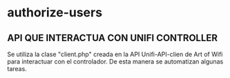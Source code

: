 # authorize-users
##  API QUE INTERACTUA CON UNIFI CONTROLLER


Se utiliza la clase "client.php" creada en la API Unifi-API-clien de Art of Wifi para interactuar con el controlador.
De esta manera se automatizan algunas tareas.
